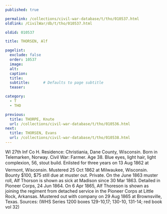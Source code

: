 ```yaml
---
published: true

permalink: /collections/civil-war-database/t/tho/010537.html
oldlink: /CivilWar/db/t/tho/010537.html

oldid: 010537

title: THORSEN, Alf

pagelist:
  exclude: false
  order: 10537
  image: 
  alt:
  caption:
  title:
  subtitle:      # Defaults to page subtitle
  teaser:

category: 
  - T 
  - THO

previous:
  title: THORPE, Knute
  url: /collections/civil-war-database/t/tho/010536.html  
next:
  title: THORSEN, Evans
  url: /collections/civil-war-database/t/tho/010538.html   
---
```

WI 27th Inf Co H. Residence: Christiania, Dane County, Wisconsin. Born in Telemarken, Norway. Civil War: Farmer. Age 38. Blue eyes, light hair, light complexion, 5&#146;6&#148;, stout build. Enlisted for three years on 13 Aug 1862 at Vermont, Wisconsin. Mustered 25 Oct 1862 at Milwaukee, Wisconsin. Bounty $100, $75 still due at muster out. Private. On the June 1863 muster roll, Alf Thorson is shown as sick at Madison since 30 Mar 1863. Detailed in Pioneer Corps, 24 Jun 1864. On 6 Apr 1865, Alf Thoreson is shown as joining the regiment from detached service in the Pioneer Corps at Little Rock, Arkansas. Mustered out with company on 29 Aug 1865 at Brownsville, Texas. Sources: (WHS Series 1200 boxes 129-10,17; 130-10, 131-14; red book vol 32)